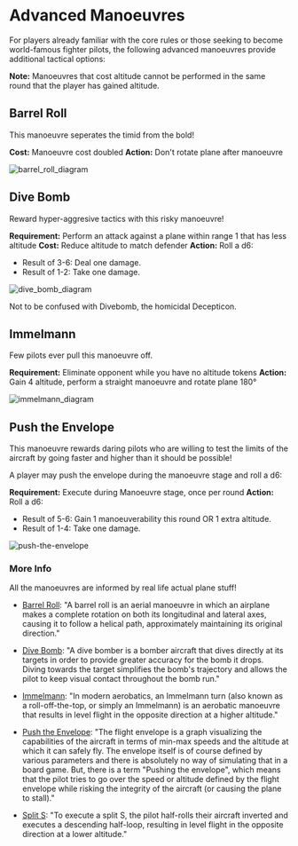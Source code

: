 # Advanced Manoeuvres

For players already familiar with the core rules or those seeking to become world-famous fighter pilots, the following advanced manoeuvres provide additional tactical options:

**Note:** Manoeuvres that cost altitude cannot be performed in the same round that the player has gained altitude.

## Barrel Roll

This manoeuvre seperates the timid from the bold!

**Cost:** Manoeuvre cost doubled
**Action:** Don't rotate plane after manoeuvre

![barrel_roll_diagram](https://raw.githubusercontent.com/Wollivan/SquadronLeader/main/Rules/ManoeuvreDiagrams/barrel_roll.png)

## Dive Bomb

Reward hyper-aggresive tactics with this risky manoeuvre!

**Requirement:** Perform an attack against a plane within range 1 that has less altitude
**Cost:** Reduce altitude to match defender
**Action:** Roll a d6:

- Result of 3-6: Deal one damage.
- Result of 1-2: Take one damage.

![dive_bomb_diagram](https://raw.githubusercontent.com/Wollivan/SquadronLeader/main/Rules/ManoeuvreDiagrams/dive_bomb.png)

Not to be confused with Divebomb, the homicidal Decepticon.

## Immelmann

Few pilots ever pull this manoeuvre off.

**Requirement:** Eliminate opponent while you have no altitude tokens
**Action:** Gain 4 altitude, perform a straight manoeuvre and rotate plane 180°

![immelmann_diagram](https://raw.githubusercontent.com/Wollivan/SquadronLeader/main/Rules/ManoeuvreDiagrams/immelmann.png)

## Push the Envelope

This manoeuvre rewards daring pilots who are willing to test the limits of the aircraft by going faster and higher than it should be possible!

A player may push the envelope during the manoeuvre stage and roll a d6:

**Requirement:** Execute during Manoeuvre stage, once per round
**Action:** Roll a d6:

- Result of 5-6: Gain 1 manoeuverability this round OR 1 extra altitude.
- Result of 1-4: Take one damage.

![push-the-envelope](https://github.com/Wollivan/SquadronLeader/assets/91621088/4d42ef50-5f53-49ea-a8af-8a6b4e74fe0a)

### More Info

All the manoeuvres are informed by real life actual plane stuff!

- [Barrel Roll](https://en.wikipedia.org/wiki/Barrel_roll): "A barrel roll is an aerial manoeuvre in which an airplane makes a complete rotation on both its longitudinal and lateral axes, causing it to follow a helical path, approximately maintaining its original direction."

- [Dive Bomb](https://en.wikipedia.org/wiki/Dive_bomber): "A dive bomber is a bomber aircraft that dives directly at its targets in order to provide greater accuracy for the bomb it drops. Diving towards the target simplifies the bomb's trajectory and allows the pilot to keep visual contact throughout the bomb run."

- [Immelmann](https://en.m.wikipedia.org/wiki/Immelmann_turn): "In modern aerobatics, an Immelmann turn (also known as a roll-off-the-top, or simply an Immelmann) is an aerobatic manoeuvre that results in level flight in the opposite direction at a higher altitude."

- [Push the Envelope](https://en.wikipedia.org/wiki/Flight_envelope#%22Pushing_the_envelope%22): "The flight envelope is a graph visualizing the capabilities of the aircraft in terms of min-max speeds and the altitude at which it can safely fly. The envelope itself is of course defined by various parameters and there is absolutely no way of simulating that in a board game. But, there is a term "Pushing the envelope", which means that the pilot tries to go over the speed or altitude defined by the flight envelope while risking the integrity of the aircraft (or causing the plane to stall)."

- [Split S](https://en.m.wikipedia.org/wiki/Split_S): "To execute a split S, the pilot half-rolls their aircraft inverted and executes a descending half-loop, resulting in level flight in the opposite direction at a lower altitude."
